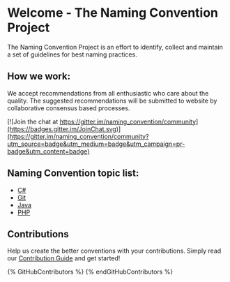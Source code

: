 # Welcome - The Naming Convention Project

The Naming Convention Project is an effort to identify, collect and maintain a set of guidelines for best naming practices.

## How we work:
We accept recommendations from all enthusiastic who care about the quality. The suggested recommendations will be submitted to website by collaborative consensus based processes.

[![Join the chat at https://gitter.im/naming_convention/community](https://badges.gitter.im/JoinChat.svg)](https://gitter.im/naming_convention/community?utm_source=badge&utm_medium=badge&utm_campaign=pr-badge&utm_content=badge)

## Naming Convention topic list:
* [C#](../c#/)
* [Git](../git/)
* [Java](../java/)
* [PHP](../php/)

## Contributions
Help us create the better conventions with your contributions. Simply read our [Contribution Guide](../meta/contribution-guide.html) and get started!

{% GitHubContributors %}
{% endGitHubContributors %}